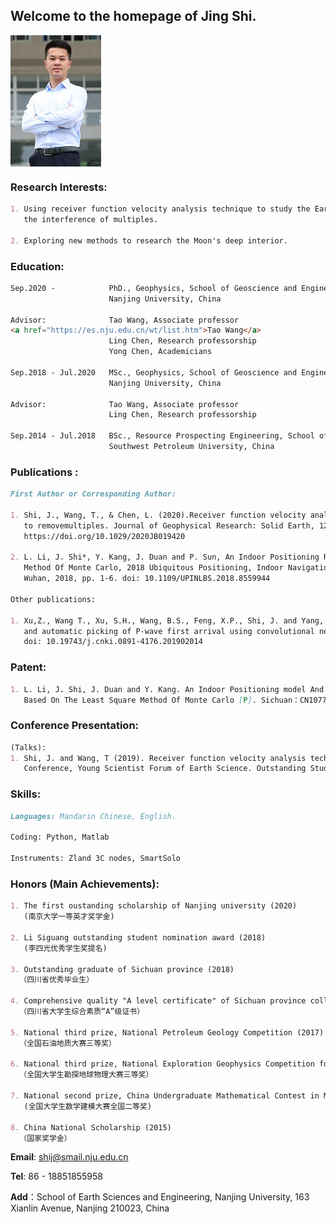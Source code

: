 ## Welcome to the homepage of Jing Shi.


<img src="./photo.jpg" width = "145" height = "210" div align=center />

### Research Interests:
```markdown
1. Using receiver function velocity analysis technique to study the Earth's deep interior without 
   the interference of multiples. 
   
2. Exploring new methods to research the Moon's deep interior.
```

### Education:
```html
Sep.2020 -            PhD., Geophysics, School of Geoscience and Engineering, 
                      Nanjing University, China
                      
Advisor:              Tao Wang, Associate professor
<a href="https://es.nju.edu.cn/wt/list.htm">Tao Wang</a>
                      Ling Chen, Research professorship
                      Yong Chen, Academicians

Sep.2018 - Jul.2020   MSc., Geophysics, School of Geoscience and Engineering, 
                      Nanjing University, China
                      
Advisor:              Tao Wang, Associate professor
                      Ling Chen, Research professorship

Sep.2014 - Jul.2018   BSc., Resource Prospecting Engineering, School of Geoscience and Technology, 
                      Southwest Petroleum University, China
```


### Publications :
```markdown
First Author or Corresponding Author:

1. Shi, J., Wang, T., & Chen, L. (2020).Receiver function velocity analysis technique and its application 
   to removemultiples. Journal of Geophysical Research: Solid Earth, 125,e2020JB019420. 
   https://doi.org/10.1029/2020JB019420

2. L. Li, J. Shi*, Y. Kang, J. Duan and P. Sun, An Indoor Positioning Research Based On The Least Square 
   Method Of Monte Carlo, 2018 Ubiquitous Positioning, Indoor Navigation and Location-Based Services (UPINLBS), 
   Wuhan, 2018, pp. 1-6. doi: 10.1109/UPINLBS.2018.8559944
   
Other publications:

1. Xu,Z., Wang T., Xu, S.H., Wang, B.S., Feng, X.P., Shi, J. and Yang, M.H., 2019, Active source seismic identification
   and automatic picking of P-wave first arrival using convolutional neural network, Earthquake research in China,
   doi: 10.19743/j.cnki.0891-4176.201902014
```

### Patent:
```markdown
1. L. Li, J. Shi, J. Duan and Y. Kang. An Indoor Positioning model And Its Construction Method And Application 
   Based On The Least Square Method Of Monte Carlo [P]. Sichuan：CN107786939B,2020-08-14.
```   

### Conference Presentation:
```markdown
(Talks):
1. Shi, J. and Wang, T (2019). Receiver function velocity analysis technique and its application to removemultiples.
   Conference, Young Scientist Forum of Earth Science. Outstanding Student Oral Report Award
``` 

### Skills:
```markdown
Languages: Mandarin Chinese, English.

Coding: Python, Matlab

Instruments: Zland 3C nodes, SmartSolo 
``` 

### Honors (Main Achievements):
```markdown
1. The first oustanding scholarship of Nanjing university (2020)
   (南京大学一等英才奖学金)
   
2. Li Siguang outstanding student nomination award (2018) 
   (李四光优秀学生奖提名)

3. Outstanding graduate of Sichuan province (2018)
  （四川省优秀毕业生）

4. Comprehensive quality "A level certificate" of Sichuan province college students (2018)
  （四川省大学生综合素质“A”级证书）

5. National third prize, National Petroleum Geology Competition (2017)
  （全国石油地质大赛三等奖）
   
6. National third prize, National Exploration Geophysics Competition for College Students (2017)
  （全国大学生勘探地球物理大赛三等奖）

7. National second prize, China Undergraduate Mathematical Contest in Model (2016)
   (全国大学生数学建模大赛全国二等奖)

8. China National Scholarship (2015)
  （国家奖学金）
``` 

**Email**: shij@smail.nju.edu.cn

**Tel**:  86 - 18851855958

**Add**：School of Earth Sciences and Engineering, 
                     Nanjing University, 163 Xianlin Avenue, 
                     Nanjing 210023, China

